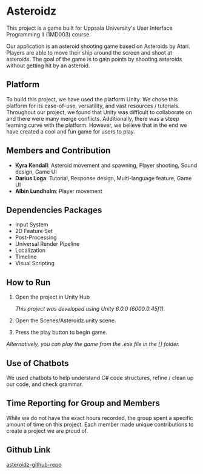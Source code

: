 # Asteroidz

This project is a game built for Uppsala University's User Interface Programming II (1MD003) course.

Our application is an asteroid shooting game based on Asteroids by Atari. Players are able to move their ship around the screen and shoot at asteroids. The goal of the game is to gain points by shooting asteroids without getting hit by an asteroid.

## Platform

To build this project, we have used the platform Unity. We chose this platform for its ease-of-use, versatility, and vast resources / tutorials. Throughout our project, we found that Unity was difficult to collaborate on and there were many merge conflicts. Additionally, there was a steep learning curve with the platform. However, we believe that in the end we have created a cool and fun game for users to play.

## Members and Contribution

- **Kyra Kendall**: Asteroid movement and spawning, Player shooting, Sound design, Game UI
- **Darius Loga**: Tutorial, Response design, Multi-language feature, Game UI
- **Albin Lundholm**: Player movement

## Dependencies Packages

- Input System
- 2D Feature Set
- Post-Processing
- Universal Render Pipeline
- Localization
- Timeline
- Visual Scripting

## How to Run

1. Open the project in Unity Hub

   *This project was developed using Unity 6.0.0 (6000.0.45f1).*
2. Open the Scenes/Asteroidz.unity scene.

3. Press the play button to begin game.

*Alternatively, you can play the game from the .exe file in the [] folder.*


## Use of Chatbots
We used chatbots to help understand C# code structures, refine / clean up our code, and check grammar.

## Time Reporting for Group and Members
While we do not have the exact hours recorded, the group spent a specific amount of time on this project. Each member made unique contributions to create a project we are proud of.

## Github Link
[asteroidz-github-repo](https://github.com/aDrius19/uip2/tree/master)
